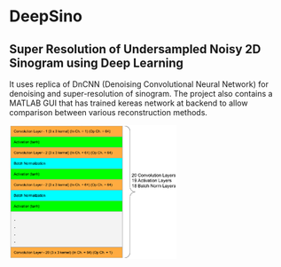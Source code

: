 # DeepSino
## Super Resolution of Undersampled Noisy 2D Sinogram using Deep Learning
It uses replica of DnCNN (Denoising Convolutional Neural Network) for denoising and super-resolution of sinogram. The project also contains a MATLAB GUI that has trained kereas network at backend to allow comparison between various reconstruction methods.
 <td><img src="https://github.com/rohit-pardasani/DeepSino/blob/master/DeepSinoArch.png" width="60%" height="60%"></td>
